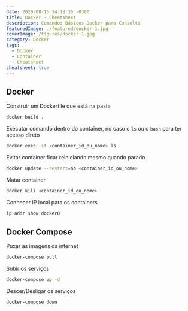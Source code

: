 ```yaml
---
date: 2020-08-15 14:18:35 -0300
title: Docker - Cheatsheet
description: Comandos Básicos Docker para Consulta
featuredImage: ./featured/docker-1.jpg
coverImage: /figures/docker-1.jpg
category: Docker
tags:
  - Docker
  - Container
  - Cheatsheet
cheatsheet: true
---
```


## Docker

Construir um Dockerfile que está na pasta

```bash
docker build .
```

Executar comando dentro do container, no caso o `ls` ou o `bash` para ter acesso direto

```bash
docker exec -it <container_id_ou_nome> ls
```

Evitar container ficar reiniciando mesmo quando parado

```bash
docker update --restart=no <container_id_ou_nome>
```

Matar container

```bash
docker kill <container_id_ou_nome>
```

Conhecer IP local para os containers

```bash
ip addr show docker0
```

## Docker Compose

Puxar as imagens da internet

```bash
docker-compose pull
```

Subir os serviços

```bash
docker-compose up -d
```

Descer/Desligar os serviços

```bash
docker-compose down
```
